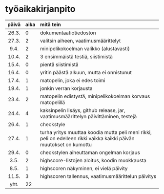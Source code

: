 # työaikakirjanpito

| päivä | aika | mitä tein  |
| :----:|:-----| :-----|
| 26.3. | 0    | dokumentaatiotiedoston |
| 27.3. | 2    | valitsin aiheen, vaatimusmäärittelyt |
| 9.4.  | 2    | minipelikokoelman valikko (alustavasti) |
| 10.4. | 2    | 3 ensimmäistä testiä, siistimistä |
| 15.4. | 0    | pientä siistimistä |
| 16.4. | 0    | yritin päästä alkuun, mutta ei onnistunut |
| 17.4. | 1    | matopelin, joka ei edes toimi |
| 19.4. | 1    | jonkin verran korjausta |
| 23.4. | 2    | matopelin edistystä, minipelikokoelman korvaus matopelillä |
| 24.4. | 4    | kaksinpelin lisäys, github release, jar, vaatimusmäärittelyn päivittäminen, testejä |
| 26.4. | 1    | checkstyle |
| 27.4. | 1    | turha yritys muuttaa koodia mutta peli meni rikki, peli on edelleen rikki vaikka kaikki päivän muutokset on kumottu |
| 29.4. | 0    | checkstylen aiheuttaman ongelman korjaus |
| 3.5.  | 2    | highscore-listojen aloitus, koodin muokkausta |
| 8.5.  | 1    | highscoren näkyminen, ei vielä päivity |
| 11.5. | 3    | highscoren tallennus, vaatimusmäärittelun päivitys |
| yht.  | 22   |
